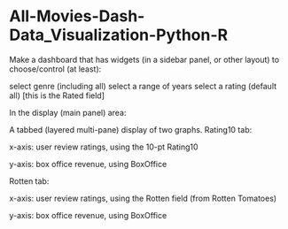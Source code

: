 # All-Movies-Dash-Data_Visualization-Python-R
Make a dashboard that has widgets (in a sidebar panel, or other layout) to choose/control (at least):

select genre (including all)
select a range of years
select a rating (default all)   [this is the Rated field]
 

In the display (main panel) area:

A tabbed (layered multi-pane) display of two graphs.
 Rating10 tab:

x-axis:  user review ratings, using the 10-pt Rating10

y-axis:  box office revenue, using BoxOffice

Rotten tab:

x-axis:  user review ratings, using the Rotten field (from Rotten Tomatoes)

y-axis:  box office revenue, using BoxOffice
